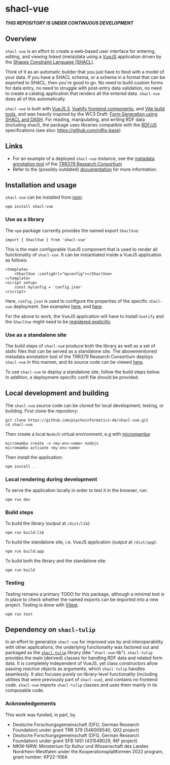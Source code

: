 # shacl-vue

***THIS REPOSITORY IS UNDER CONTINUOUS DEVELOPMENT***


## Overview

`shacl-vue` is an effort to create a web-based user interface for entering, editing, and viewing linked (meta)data using a [VueJS](https://vuejs.org/) application driven by the [Shapes Constraint Language (SHACL)](https://www.w3.org/TR/shacl/).

Think of it as an automatic builder that you just have to feed with a model of your data. If you have a SHACL schema, or a schema in a format that can be exported to SHACL, then you're good to go. No need to build custom forms for data entry, no need to struggle with post-entry data validation, no need to create a catalog application that renders all the entered data. `shacl-vue` does all of this automatically.

`shacl-vue` is built with [VueJS 3](https://vuejs.org/), [Vuetify frontend components](https://vuetifyjs.com/en/), and [Vite build tools](https://vitejs.dev/), and was heavily inspired by the WC3 Draft: [Form Generation using SHACL and DASH](https://datashapes.org/forms.html). For reading, manipulating, and writing RDF data (including shacl), the package uses libraries compatible with the [RDF/JS](https://rdf.js.org/) specifications (see also: https://github.com/rdfjs-base)


## Links

- For an example of a deployed `shacl-vue` instance, see the [metadata annotation tool](https://annotate.trr379.de/s/demo/) of the [TRR379 Research Consortium](https://www.trr379.de/)
- Refer to the (possibly outdated) [documentation](https://psychoinformatics-de.github.io/shacl-vue/docs/) for more information.

## Installation and usage

`shacl-vue` can be installed from [npm](https://www.npmjs.com/package/shacl-vue):

```
npm install shacl-vue
```

### Use as a library

The `npm` package currently provides the named export `ShaclVue`:

```
import { ShaclVue } from 'shacl-vue'
```

This is the main configurable VueJS component that is used to render all functionality of `shacl-vue`. It can be instantiated inside a VueJS application as follows:

```vue
<template>
    <ShaclVue :configUrl="myconfig"></ShaclVue>
</template>
<script setup>
    const myconfig = 'config.json'
</script>
```

Here, `config.json` is used to configure the properties of the specific `shacl-vue` deployment. See examples [here](https://github.com/psychoinformatics-de/shacl-vue/blob/main/public/config.json), and [here](https://hub.trr379.de/q04/annotate.trr379.de-demo/src/branch/main/dist/config.json).

For the above to work, the VueJS application will have to install `Vuetify` and the `ShaclVue` might need to be [registered explicitly](https://vuejs.org/guide/components/registration).

### Use as a standalone site

The build steps of `shacl-vue` produce both the library as well as a set of static files that can be served as a standalone site. The abovementioned metadata annotation tool of the TRR379 Research Consortium deploys `shacl-vue` in this manner, and its source code can be viewed [here](https://hub.trr379.de/q04/annotate.trr379.de-demo).

To use `shacl-vue` to deploy a standalone site, follow the build steps below. In addition, a deployment-specific confi file should be provided.

## Local development and building

The `shacl-vue` source code can be cloned for local development, testing, or building. First clone the repository:

```
git clone https://github.com/psychoinformatics-de/shacl-vue.git
cd shacl-vue
```

Then create a local `NodeJS` virtual environment, e.g with [micromamba](https://mamba.readthedocs.io/en/latest/user_guide/micromamba.html):

```
micromamba create -n <my-env-name> nodejs
micromamba activate <my-env-name>
```

Then install the application:

```
npm install .
```

### Local rendering during development

To serve the application locally in order to test it in the browser, run:

```
npm run dev
```

### Build steps

To build the library (output at `/dist/lib`):

```
npm run build:lib
```

To build the standalone site, i.e. VueJS application (output at `/dist/app`):

```
npm run build:app
```

To build both the library and the standalone site:

```
npm run build
```

### Testing

Testing remains a primary TODO for this package, although a minimal test is in place to check whether the named exports can be imported into a new project. Testing is done with [Vitest](https://vitest.dev/).

```
npm run test
```

## Dependency on `shacl-tulip`

In an effort to generalize `shacl-vue` for improved use by and interoperability with other applications, the underlying functionality was factored out and packaged as the [`shacl-tulip`](https://github.com/psychoinformatics-de/shacl-tulip) library (like "`shacl-vue`-lib"). `shacl-tulip` provides the main (derived) classes for handling RDF data and related form data. It is completely independent of VueJS, yet class constructors allow passing reactive objects as arguments, which `shacl-tulip` handles seamlessly. It also focuses purely on library-level functionality (including utilities that were previously part of `shacl-vue`), and contains no frontend code. `shacl-vue` imports `shacl-tulip` classes and uses them mainly in its composable code.


### Acknowledgements

This work was funded, in part, by

- Deutsche Forschungsgemeinschaft (DFG, German Research Foundation) under grant TRR 379 (546006540, Q02 project)
- Deutsche Forschungsgemeinschaft (DFG, German Research Foundation) under grant SFB 1451 (431549029, INF project)
- MKW-NRW: Ministerium für Kultur und Wissenschaft des Landes Nordrhein-Westfalen under the Kooperationsplattformen 2022 program, grant number: KP22-106A
